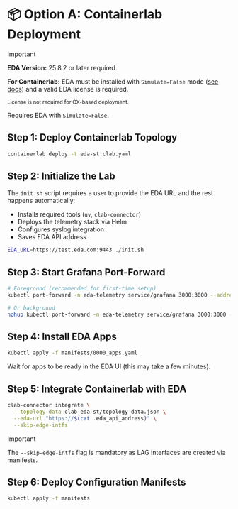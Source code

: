 # 📦 Option A: Containerlab Deployment

> [!IMPORTANT]
> **EDA Version:** 25.8.2 or later required
>
> **For Containerlab:** EDA must be installed with `Simulate=False` mode ([see docs][sim-false-doc]) and a valid EDA license is required.
>
> <small>License is not required for CX-based deployment.</small>

[sim-false-doc]: https://docs.eda.dev/user-guide/containerlab-integration/#installing-eda

Requires EDA with `Simulate=False`.

## Step 1: Deploy Containerlab Topology

```bash
containerlab deploy -t eda-st.clab.yaml
```

## Step 2: Initialize the Lab

The `init.sh` script requires a user to provide the EDA URL and the rest happens automatically:

- Installs required tools (`uv`, `clab-connector`)
- Deploys the telemetry stack via Helm
- Configures syslog integration
- Saves EDA API address

```bash
EDA_URL=https://test.eda.com:9443 ./init.sh
```

## Step 3: Start Grafana Port-Forward

```bash
# Foreground (recommended for first-time setup)
kubectl port-forward -n eda-telemetry service/grafana 3000:3000 --address=0.0.0.0

# Or background
nohup kubectl port-forward -n eda-telemetry service/grafana 3000:3000 --address=0.0.0.0 >/dev/null 2>&1 &
```

## Step 4: Install EDA Apps

```bash
kubectl apply -f manifests/0000_apps.yaml
```

Wait for apps to be ready in the EDA UI (this may take a few minutes).

## Step 5: Integrate Containerlab with EDA

```bash
clab-connector integrate \
  --topology-data clab-eda-st/topology-data.json \
  --eda-url "https://$(cat .eda_api_address)" \
  --skip-edge-intfs
```

> [!IMPORTANT]
> The `--skip-edge-intfs` flag is mandatory as LAG interfaces are created via manifests.

## Step 6: Deploy Configuration Manifests

```bash
kubectl apply -f manifests
```
